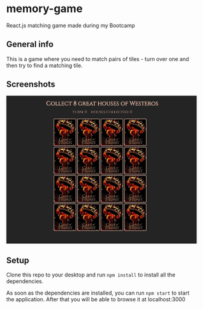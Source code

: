 # memory-game
React.js matching game made during my Bootcamp 

## General info
This is a game where you need to match pairs of tiles - turn over one and then try to find a matching tile.

## Screenshots
![Example screenshot](screenshot.png)

## Setup
Clone this repo to your desktop and run `npm install` to install all the dependencies.

As soon as the dependencies are installed, you can run `npm start` to start the application. After that you will be able to browse it at localhost:3000
